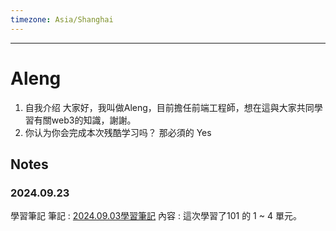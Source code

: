 ```yaml
---
timezone: Asia/Shanghai
---
```


---

# Aleng

1. 自我介绍
   大家好，我叫做Aleng，目前擔任前端工程師，想在這與大家共同學習有關web3的知識，謝謝。
2. 你认为你会完成本次残酷学习吗？
   那必須的 Yes
## Notes

<!-- Content_START -->
### 2024.09.23
學習筆記
筆記 : [2024.09.03學習筆記](https://hackmd.io/@82tWd8u0TI6fMRC9VG6JXw/SkZ-UWnpA)
內容 : 這次學習了101 的 1 ~ 4 單元。
<!-- Content_END -->
